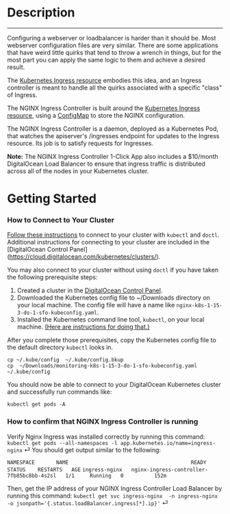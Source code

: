 # Description
------

Configuring a webserver or loadbalancer is harder than it should be. Most webserver configuration files are very similar. There are some applications that have weird little quirks that tend to throw a wrench in things, but for the most part you can apply the same logic to them and achieve a desired result.

The [Kubernetes Ingress resource](http://kubernetes.io/docs/user-guide/ingress/) embodies this idea, and an Ingress controller is meant to handle all the quirks associated with a specific "class" of Ingress.

The NGINX Ingress Controller is built around the [Kubernetes Ingress resource](http://kubernetes.io/docs/user-guide/ingress/), using a [ConfigMap](https://kubernetes.io/docs/tasks/configure-pod-container/configure-pod-configmap/#understanding-configmaps-and-pods) to store the NGINX configuration.

The NGINX Ingress Controller is a daemon, deployed as a Kubernetes Pod, that watches the apiserver's /ingresses endpoint for updates to the Ingress resource. Its job is to satisfy requests for Ingresses.

**Note:** The NGINX Ingress Controller 1-Click App also includes a $10/month DigitalOcean Load Balancer to ensure that ingress traffic is distributed across all of the nodes in your Kubernetes cluster.

# Getting Started

### How to Connect to Your Cluster
[Follow these instructions](https://www.digitalocean.com/docs/kubernetes/how-to/connect-to-cluster/) to connect to your cluster with `kubectl` and `doctl`. Additional instructions for connecting to your cluster are included in the [DigitalOcean Control Panel]
(https://cloud.digitalocean.com/kubernetes/clusters/). 

You may also connect to your cluster without using `doctl` if you have taken the following prerequisite steps:
1. Created a cluster in the [DigitalOcean Control Panel](https://cloud.digitalocean.com/kubernetes/clusters/).
1. Downloaded the Kubernetes config file to ~/Downloads directory on your local machine. The config file will have a name like `nginx-k8s-1-15-3-do-1-sfo-kubeconfig.yaml`.
1. Installed the Kubernetes command line tool, `kubectl`, on your local machine. [(Here are instructions for doing that.)](https://kubernetes.io/docs/tasks/tools/install-kubectl/)

After you complete those prerequisites, copy the Kubernetes config file to the default directory `kubectl` looks in.
```
cp ~/.kube/config  ~/.kube/config.bkup
cp  ~/Downloads/monitoring-k8s-1-15-3-do-1-sfo-kubeconfig.yaml  ~/.kube/config
```
You should now be able to connect to your DigitalOcean Kubernetes cluster and successfully run commands like:
```
kubectl get pods -A
```

### How to confirm that NGINX Ingress Controller is running

Verify Nginx Ingress was installed correctly by running this command:
`kubectl get pods --all-namespaces -l app.kubernetes.io/name=ingress-nginx`                                                                                                       ⏎
You should get output similar to the following:

`NAMESPACE       NAME                                        READY   STATUS    RESTARTS   AGE`
`ingress-nginx   nginx-ingress-controller-7fb85bc8bb-4s2sl   1/1     Running   0          152m`

Then, get the IP address of your NGINX Ingress Controller Load Balancer by running this command:
`kubectl get svc ingress-nginx  -n ingress-nginx -o jsonpath='{.status.loadBalancer.ingress[*].ip}'`                                                                              ⏎




